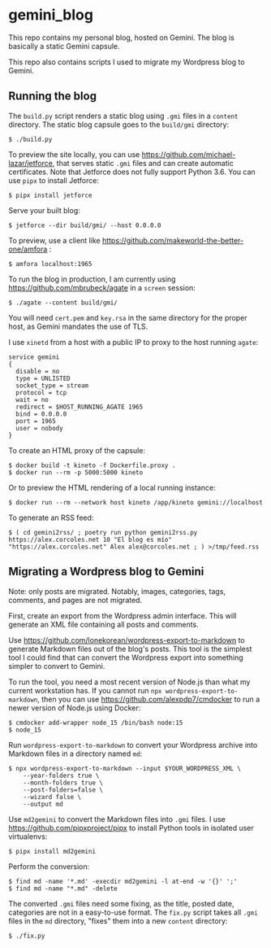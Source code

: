 # gemini_blog

This repo contains my personal blog, hosted on Gemini.
The blog is basically a static Gemini capsule.

This repo also contains scripts I used to migrate my Wordpress blog to Gemini.

## Running the blog

The `build.py` script renders a static blog using `.gmi` files in a `content` directory.
The static blog capsule goes to the `build/gmi` directory:

```
$ ./build.py
```

To preview the site locally, you can use https://github.com/michael-lazar/jetforce, that serves static `.gmi` files and can create automatic certificates.
Note that Jetforce does not fully support Python 3.6.
You can use `pipx` to install Jetforce:

```
$ pipx install jetforce
```

Serve your built blog:

```
$ jetforce --dir build/gmi/ --host 0.0.0.0
```

To preview, use a client like https://github.com/makeworld-the-better-one/amfora :

```
$ amfora localhost:1965
```

To run the blog in production, I am currently using https://github.com/mbrubeck/agate in a `screen` session:

```
$ ./agate --content build/gmi/
```

You will need `cert.pem` and `key.rsa` in the same directory for the proper host, as Gemini mandates the use of TLS.

I use `xinetd` from a host with a public IP to proxy to the host running `agate`:

```
service gemini
{
  disable = no
  type = UNLISTED
  socket_type = stream
  protocol = tcp
  wait = no
  redirect = $HOST_RUNNING_AGATE 1965
  bind = 0.0.0.0
  port = 1965
  user = nobody
}
```

To create an HTML proxy of the capsule:

```
$ docker build -t kineto -f Dockerfile.proxy .
$ docker run --rm -p 5000:5000 kineto
```

Or to preview the HTML rendering of a local running instance:

```
$ docker run --rm --network host kineto /app/kineto gemini://localhost
```

To generate an RSS feed:

```
$ ( cd gemini2rss/ ; poetry run python gemini2rss.py https://alex.corcoles.net 10 "El blog es mío" "https://alex.corcoles.net" Alex alex@corcoles.net ; ) >/tmp/feed.rss
```

## Migrating a Wordpress blog to Gemini

Note: only posts are migrated.
Notably, images, categories, tags, comments, and pages are not migrated.

First, create an export from the Wordpress admin interface.
This will generate an XML file containing all posts and comments.

Use https://github.com/lonekorean/wordpress-export-to-markdown to generate Markdown files out of the blog's posts.
This tool is the simplest tool I could find that can convert the Wordpress export into something simpler to convert to Gemini.

To run the tool, you need a most recent version of Node.js than what my current workstation has.
If you cannot run `npx wordpress-export-to-markdown`, then you can use https://github.com/alexpdp7/cmdocker to run a newer version of Node.js using Docker:

```
$ cmdocker add-wrapper node_15 /bin/bash node:15
$ node_15
```

Run `wordpress-export-to-markdown` to convert your Wordpress archive into Markdown files in a directory named `md`:

```
$ npx wordpress-export-to-markdown --input $YOUR_WORDPRESS_XML \
    --year-folders true \
    --month-folders true \
    --post-folders=false \
    --wizard false \
    --output md
```

Use `md2gemini` to convert the Markdown files into `.gmi` files.
I use https://github.com/pipxproject/pipx to install Python tools in isolated user virtualenvs:

```
$ pipx install md2gemini
```

Perform the conversion:

```
$ find md -name '*.md' -execdir md2gemini -l at-end -w '{}' ';' 
$ find md -name "*.md" -delete
```

The converted `.gmi` files need some fixing, as the title, posted date, categories are not in a easy-to-use format.
The `fix.py` script takes all `.gmi` files in the `md` directory, "fixes" them into a new `content` directory:

```
$ ./fix.py
```
